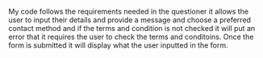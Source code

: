 My code follows the requirements needed in the questioner
it allows the user to input their details and provide a 
message and choose a preferred contact method and if the 
terms and condition is not checked it will put an error that
it requires the user to check the terms and conditoins.
Once the form is submitted it will display what the user 
inputted in the form.
